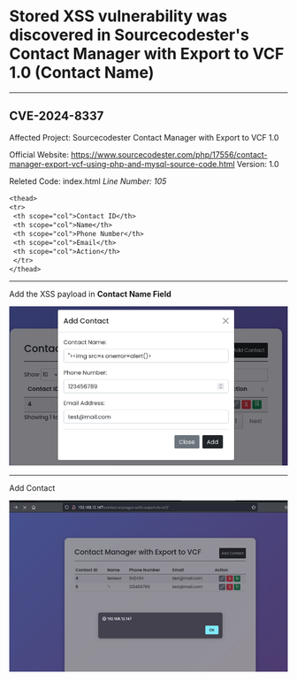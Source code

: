 # Stored XSS vulnerability was discovered in Sourcecodester's Contact Manager with Export to VCF 1.0 (Contact Name)
---
CVE-2024-8337
---
Affected Project: Sourcecodester  Contact Manager with Export to VCF 1.0

Official Website: https://www.sourcecodester.com/php/17556/contact-manager-export-vcf-using-php-and-mysql-source-code.html
Version: 1.0

Releted Code: index.html
*Line Number: 105*
```
<thead>
<tr>
 <th scope="col">Contact ID</th>
 <th scope="col">Name</th>
 <th scope="col">Phone Number</th>
 <th scope="col">Email</th>
 <th scope="col">Action</th>
 </tr>
</thead>
```
---

Add the XSS payload in **Contact Name Field**

![image1](https://github.com/gurudattch/CVEs/blob/main/assets/11.png)

---

Add Contact

![image2](https://github.com/gurudattch/CVEs/blob/main/assets/12.png)

